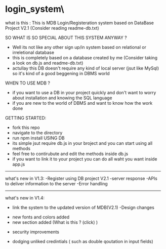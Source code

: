 # login_system\
what is this :
This is MDB
Login/Registeration system based on DataBase Project V2.1 (Consider reading readme-db.txt)

SO WHAT IS SO SPECIAL ABOUT THIS SYSTEM ANYWAY ?
- Well its not like any other sign up/in system based on relational or irreletional database 
- this is completely based on a database created by me (Consider taking a look on db.js and readme-db.txt)
- actullay this DB doesn't require any kind of local server (jsut like MySql) so it's kind of a good beggening in DBMS world 
 
 WHEN TO USE MDB ?
 - if you want to use a DB in your project quickly and don't want to worry about installation and knowing the SQL language 
 - if you are new to the world of DBMS and want to know how the work done

GETTING STARTED:
- fork this repo
- navigate to the directory
- run npm install 
USING DB
- its simple jsut require db.js in your broject and you can start using all methods 
- feel free to contirubute and edit the methods inside db.js 
- if you want to link it to your project you can do all waht you want inside app.js


----------------------------
what's new in V1.3:
-Register using DB project V2.1
-server response 
-APIs to deliver information to the server 
-Error handling 

-----------------------------
what's new in V1.4:
- link the system to the updated version of MDB(V2.1)
-Design changes
 + new fonts and colors added
 + new section added (What is this ? (click) )
- security improvements 
 + dodging unliked credintials ( such as double qoutation in input fields)

